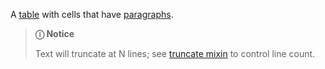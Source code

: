 A [table](/components/detail/table) with cells that have [paragraphs](https://developer.mozilla.org/en-US/docs/Web/HTML/Element/p).

> **ⓘ Notice**
>
> Text will truncate at N lines; see [truncate mixin](/mixins/detail/x-truncate) to control line count.

<script>
/* To open external links in new window */
Array.from(document.links)
  .filter(link => link.hostname != window.location.hostname)
  .forEach(link => link.target = '_blank');
</script>
